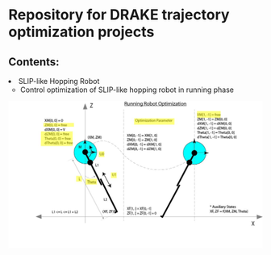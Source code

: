 <h1> Repository for DRAKE trajectory optimization projects </h1>

<h2> Contents: </h2>

<li> SLIP-like Hopping Robot
    <ul type="circle">
        <li>Control optimization of SLIP-like hopping robot in running phase
    </ul>
</li>


<img src="https://github.com/teddybounds/DRAKE/blob/0d5ab06e089043e8d01fe0c83d657a18ce253030/SLIP.jpg">


